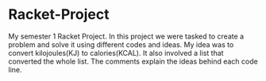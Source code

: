 # Racket-Project
My semester 1 Racket Project.
In this project we were tasked to create a problem and solve it using different codes and ideas.
My idea was to convert kilojoules(KJ) to calories(KCAL). 
It also involved a list that converted the whole list.
The comments explain the ideas behind each code line.
